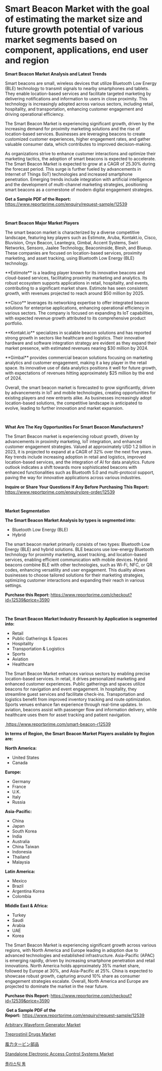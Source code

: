 <p><h1>Smart Beacon Market with the goal of estimating the market size and future growth potential of various market segments based on component, applications, end user and region</h1></p><p><strong>Smart Beacon Market Analysis and Latest Trends</strong></p>
<p><p>Smart beacons are small, wireless devices that utilize Bluetooth Low Energy (BLE) technology to transmit signals to nearby smartphones and tablets. They enable location-based services and facilitate targeted marketing by delivering notifications and information to users in close proximity. This technology is increasingly adopted across various sectors, including retail, hospitality, and transportation, enhancing customer engagement and driving operational efficiency.</p><p>The Smart Beacon Market is experiencing significant growth, driven by the increasing demand for proximity marketing solutions and the rise of location-based services. Businesses are leveraging beacons to create customized customer experiences, higher engagement rates, and gather valuable consumer data, which contributes to improved decision-making.</p><p>As organizations strive to enhance customer interactions and optimize their marketing tactics, the adoption of smart beacons is expected to accelerate. The Smart Beacon Market is expected to grow at a CAGR of 25.30% during the forecast period. This surge is further fueled by advancements in Internet of Things (IoT) technologies and increased smartphone penetration. Emerging trends include integration with artificial intelligence and the development of multi-channel marketing strategies, positioning smart beacons as a cornerstone of modern digital engagement strategies.</p></p>
<p><strong>Get a Sample PDF of the Report:&nbsp;</strong> <a href="https://www.reportprime.com/enquiry/request-sample/12539">https://www.reportprime.com/enquiry/request-sample/12539</a></p>
<p>&nbsp;</p>
<p><strong>Smart Beacon Major Market Players</strong></p>
<p><p>The smart beacon market is characterized by a diverse competitive landscape, featuring key players such as Estimote, Aruba, Kontakt.io, Cisco, Bluvision, Onyx Beacon, Leantegra, Gimbal, Accent Systems, Swirl Networks, Sensoro, Jaalee Technology, Beaconinside, Blesh, and Blueup. These companies are focused on location-based services, proximity marketing, and asset tracking, using Bluetooth Low Energy (BLE) technology.</p><p>**Estimote** is a leading player known for its innovative beacons and cloud-based services, facilitating proximity marketing and analytics. Its robust ecosystem supports applications in retail, hospitality, and events, contributing to a significant market share. Estimote has seen consistent growth, with revenues projected to reach around $50 million by 2025.</p><p>**Cisco** leverages its networking expertise to offer integrated beacon solutions for enterprise applications, enhancing operational efficiency in various sectors. The company is focused on expanding its IoT capabilities, with expected revenue growth attributed to its comprehensive product portfolio.</p><p>**Kontakt.io** specializes in scalable beacon solutions and has reported strong growth in sectors like healthcare and logistics. Their innovative hardware and software integration strategy are evident as they expand their market presence, with estimated revenues nearing $30 million by 2024.</p><p>**Gimbal** provides commercial beacon solutions focusing on marketing analytics and customer engagement, making it a key player in the retail space. Its innovative use of data analytics positions it well for future growth, with expectations of revenues hitting approximately $25 million by the end of 2024.</p><p>Overall, the smart beacon market is forecasted to grow significantly, driven by advancements in IoT and mobile technologies, creating opportunities for existing players and new entrants alike. As businesses increasingly adopt location-based solutions, the competitive landscape is anticipated to evolve, leading to further innovation and market expansion.</p></p>
<p>&nbsp;</p>
<p><strong>What Are The Key Opportunities For Smart Beacon Manufacturers?</strong></p>
<p><p>The Smart Beacon market is experiencing robust growth, driven by advancements in proximity marketing, IoT integration, and enhanced customer engagement strategies. Valued at approximately USD 1.2 billion in 2023, it is projected to expand at a CAGR of 32% over the next five years. Key trends include increasing adoption in retail and logistics, improved location-based services, and the integration of AI for data analytics. Future outlook indicates a shift towards more sophisticated beacons with enhanced functionalities such as Bluetooth 5.0 and multi-protocol support, paving the way for innovative applications across various industries.</p></p>
<p><strong>Inquire or Share Your Questions If Any Before Purchasing This Report:</strong> <a href="https://www.reportprime.com/enquiry/pre-order/12539">https://www.reportprime.com/enquiry/pre-order/12539</a></p>
<p>&nbsp;</p>
<p><strong>Market Segmentation</strong></p>
<p><strong>The Smart Beacon Market Analysis by types is segmented into:</strong></p>
<p><ul><li>Bluetooth Low Energy (BLE)</li><li>Hybrid</li></ul></p>
<p><p>The smart beacon market primarily consists of two types: Bluetooth Low Energy (BLE) and hybrid solutions. BLE beacons use low-energy Bluetooth technology for proximity marketing, asset tracking, and location-based services, enabling efficient communication with mobile devices. Hybrid beacons combine BLE with other technologies, such as Wi-Fi, NFC, or QR codes, enhancing versatility and user engagement. This duality allows businesses to choose tailored solutions for their marketing strategies, optimizing customer interactions and expanding their reach in various settings.</p></p>
<p><strong>Purchase this Report:&nbsp;</strong><a href="https://www.reportprime.com/checkout?id=12539&price=3590">https://www.reportprime.com/checkout?id=12539&price=3590</a></p>
<p>&nbsp;</p>
<p><strong>The Smart Beacon Market Industry Research by Application is segmented into:</strong></p>
<p><ul><li>Retail</li><li>Public Gatherings & Spaces</li><li>Hospitality</li><li>Transportation & Logistics</li><li>Sports</li><li>Aviation</li><li>Healthcare</li></ul></p>
<p><p>The Smart Beacon Market enhances various sectors by enabling precise location-based services. In retail, it drives personalized marketing and enhanced customer experiences. Public gatherings and spaces utilize beacons for navigation and event engagement. In hospitality, they streamline guest services and facilitate check-ins. Transportation and logistics benefit from improved inventory tracking and route optimization. Sports venues enhance fan experience through real-time updates. In aviation, beacons assist with passenger flow and information delivery, while healthcare uses them for asset tracking and patient navigation.</p></p>
<p><a href="https://www.reportprime.com/smart-beacon-r12539">&nbsp;https://www.reportprime.com/smart-beacon-r12539</a></p>
<p><strong>In terms of Region, the Smart Beacon Market Players available by Region are:</strong></p>
<p>
    <p> <strong> North America: </strong>
        <ul>
            <li>United States</li>
            <li>Canada</li>
        </ul>
        </p> 
    <p> <strong> Europe: </strong>
        <ul>
            <li>Germany</li>
            <li>France</li>
            <li>U.K.</li>
            <li>Italy</li>
            <li>Russia</li>
        </ul>
        </p> 
    <p> <strong> Asia-Pacific: </strong>
        <ul>
            <li>China</li>
            <li>Japan</li>
            <li>South Korea</li>
            <li>India</li>
            <li>Australia</li>
            <li>China Taiwan</li>
            <li>Indonesia</li>
            <li>Thailand</li>
            <li>Malaysia</li>
        </ul>
        </p> 
    <p> <strong> Latin America: </strong>
        <ul>
            <li>Mexico</li>
            <li>Brazil</li>
            <li>Argentina Korea</li>
            <li>Colombia</li>
        </ul>
        </p> 
    <p> <strong> Middle East & Africa: </strong>
        <ul>
            <li>Turkey</li>
            <li>Saudi</li>
            <li>Arabia</li>
            <li>UAE</li>
            <li>Korea</li>
        </ul>
    </p>
    </p>
<p><p>The Smart Beacon Market is experiencing significant growth across various regions, with North America and Europe leading in adoption due to advanced technologies and established infrastructure. Asia-Pacific (APAC) is emerging rapidly, driven by increasing smartphone penetration and retail innovations. North America holds approximately 35% market share, followed by Europe at 30%, and Asia-Pacific at 25%. China is expected to showcase robust growth, capturing around 10% share as consumer engagement strategies escalate. Overall, North America and Europe are projected to dominate the market in the near future.</p></p>
<p><strong>Purchase this Report: </strong><a href="https://www.reportprime.com/checkout?id=12539&price=3590">https://www.reportprime.com/checkout?id=12539&price=3590</a></p>
<p>&nbsp;<strong>Get a Sample PDF of the Report:&nbsp;&nbsp;</strong><a href="https://www.reportprime.com/enquiry/request-sample/12539">https://www.reportprime.com/enquiry/request-sample/12539</a></p>
<p><strong></strong></p>
<p><p><a href="https://github.com/AKSHATREPORTPRIME/Market-Research-Report-List-6/blob/main/arbitrary-waveform-generator-market.md">Arbitrary Waveform Generator Market</a></p><p><a href="https://medium.com/@raleciabridges8/strategic-market-insights-into-the-global-treprostinil-drugs-market-2024-2031-8a7bea85ced9">Treprostinil Drugs Market</a></p><p><a href="https://medium.com/@georgeannauce/%E9%A2%A8%E5%8A%9B%E3%82%BF%E3%83%BC%E3%83%93%E3%83%B3%E9%83%A8%E5%93%81%E5%B8%82%E5%A0%B4%E3%81%AE%E8%A6%8F%E6%A8%A1-%E6%88%90%E9%95%B7-%E5%B8%82%E5%A0%B4%E5%88%86%E5%89%B2%E3%81%A8%E5%9C%B0%E5%9F%9F%E5%88%A5%E3%82%A4%E3%83%B3%E3%82%B5%E3%82%A4%E3%83%88%E3%81%AB%E3%82%88%E3%82%8B%E7%94%A3%E6%A5%AD%E5%88%86%E6%9E%90-2031%E5%B9%B4%E3%81%BE%E3%81%A7%E3%81%AE%E4%BA%88%E6%B8%AC-4004865dbc7d">風力タービン部品</a></p><p><a href="https://issuu.com/reportprime-2/docs/standalone-electronic-access-contro_0a5e29404e5c5f">Standalone Electronic Access Control Systems Market</a></p><p><a href="https://medium.com/@biancamacdonald87/%EB%AF%B8%EB%9E%98%EB%A5%BC-%EA%B7%B8%EB%A6%AC%EB%8B%A4-%EA%B8%80%EB%A1%9C%EB%B2%8C-%ED%94%8C%EB%9D%BC%EC%8A%A4%ED%8B%B1-%ED%86%B5-%EC%8B%9C%EC%9E%A5%EC%97%90-%EB%8C%80%ED%95%9C-%ED%8F%AC%EA%B4%84%EC%A0%81-%EB%B6%84%EC%84%9D-2024-2031-49f4e92f324f">플라스틱 통</a></p></p>